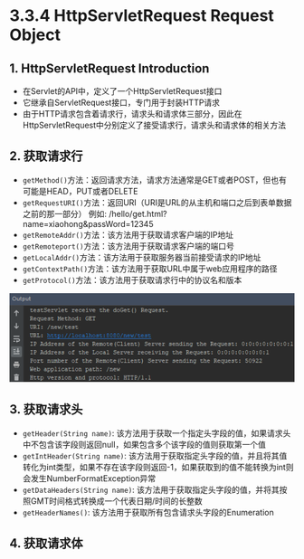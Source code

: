 # 3.3.4 HttpServletRequest Request Object

## 1. HttpServletRequest Introduction

* 在Servlet的API中，定义了一个HttpServletRequest接口
* 它继承自ServletRequest接口，专门用于封装HTTP请求
* 由于HTTP请求包含着请求行，请求头和请求体三部分，因此在HttpServletRequest中分别定义了接受请求行，请求头和请求体的相关方法

## 2. 获取请求行

* `getMethod()`方法：返回请求方法，请求方法通常是GET或者POST，但也有可能是HEAD，PUT或者DELETE
* `getRequestURI()`方法：返回URI（URI是URL的从主机和端口之后到表单数据之前的那一部分） 例如: /hello/get.html?name=xiaohong&passWord=12345
* `getRemoteAddr()`方法：该方法用于获取请求客户端的IP地址
* `getRemoteport()`方法：该方法用于获取请求客户端的端口号
* `getLocalAddr()`方法：该方法用于获取服务器当前接受请求的IP地址
* `getContextPath()`方法：该方法用于获取URL中属于web应用程序的路径
* `getProtocol()`方法：该方法用于获取请求行中的协议名和版本

![](../../.gitbook/assets/image%20%2811%29.png)

## 3. 获取请求头

* `getHeader(String name)`: 该方法用于获取一个指定头字段的值，如果请求头中不包含该字段则返回null，如果包含多个该字段的值则获取第一个值
* `getIntHeader(String name)`: 该方法用于获取指定头字段的值，并且将其值转化为int类型，如果不存在该字段则返回-1，如果获取到的值不能转换为int则会发生NumberFormatException异常
* `getDataHeaders(String name)`: 该方法用于获取指定头字段的值，并将其按照GMT时间格式转换成一个代表日期/时间的长整数
* `getHeaderNames()`: 该方法用于获取所有包含请求头字段的Enumeration

## 4. 获取请求体

